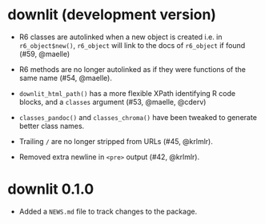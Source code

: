 # downlit (development version)

* R6 classes are autolinked when a new object is created i.e. in 
  `r6_object$new()`, `r6_object` will link to the docs of `r6_object` if found
  (#59, @maelle)

* R6 methods are no longer autolinked as if they were functions of the same name (#54, @maelle).

* `downlit_html_path()` has a more flexible XPath identifying R code blocks, and 
a `classes` argument (#53, @maelle, @cderv)

* `classes_pandoc()` and `classes_chroma()` have been tweaked to generate
  better class names.

* Trailing `/` are no longer stripped from URLs (#45, @krlmlr).

* Removed extra newline in `<pre>` output (#42, @krlmlr).

# downlit 0.1.0

* Added a `NEWS.md` file to track changes to the package.
